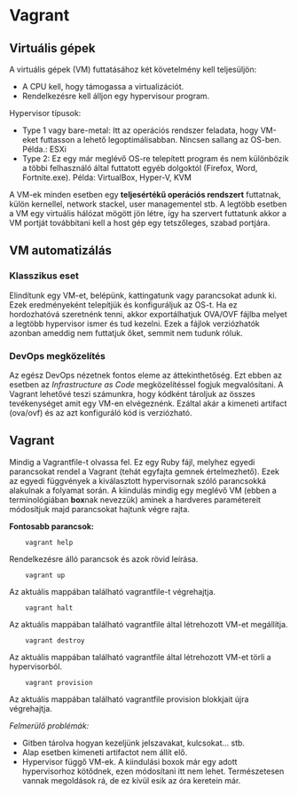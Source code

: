 # Vagrant
## Virtuális gépek
A virtuális gépek (VM) futtatásához két követelmény kell teljesüljön:

 - A CPU kell, hogy támogassa a virtualizációt.
 - Rendelkezésre kell álljon egy hypervisour program.

Hypervisor típusok:

 - Type 1 vagy bare-metal: Itt az operációs rendszer feladata, hogy VM-eket futtasson a lehető legoptimálisabban. Nincsen sallang az OS-ben. Példa.: ESXi
 - Type 2: Ez egy már meglévő OS-re telepített program és nem különbözik a többi felhasználó által futtatott egyéb dolgoktól (Firefox, Word, Fortnite.exe). Példa: VirtualBox, Hyper-V, KVM

A VM-ek minden esetben egy **teljesértékű operációs rendszert** futtatnak, külön kernellel, network stackel, user managementel stb. A legtöbb esetben a VM egy virtuális hálózat mögött jön létre, így ha szervert futtatunk akkor a VM portját továbbítani kell a host gép egy tetszőleges, szabad portjára. 

## VM automatizálás
### Klasszikus eset
Elindítunk egy VM-et, belépünk, kattingatunk vagy parancsokat adunk ki. Ezek eredményeként telepítjük és konfiguráljuk az OS-t. Ha ez hordozhatóvá szeretnénk tenni, akkor exportálhatjuk OVA/OVF fájlba melyet a legtöbb hypervisor ismer és tud kezelni. Ezek a fájlok verziózhatók azonban ameddig nem futtatjuk őket, semmit nem tudunk róluk.
### DevOps megközelítés
Az egész DevOps nézetnek fontos eleme az áttekinthetőség. Ezt ebben az esetben az _Infrastructure as Code_ megközelítéssel fogjuk megvalósítani. A Vagrant lehetővé teszi számunkra, hogy kódként tároljuk az összes tevékenységet amit egy VM-en elvégeznénk. Ezáltal akár a kimeneti artifact (ova/ovf) és az azt konfiguráló kód is verziózható. 

## Vagrant
Mindig a Vagrantfile-t olvassa fel. Ez egy Ruby fájl, melyhez egyedi parancsokat rendel a Vagrant (tehát egyfajta gemnek értelmezhető). Ezek az egyedi függvények a kiválasztott hypervisornak szóló parancsokká alakulnak a folyamat során. A kiindulás mindig egy meglévő VM (ebben a terminológiában **box**nak nevezzük) aminek a hardveres paramétereit módosítjuk majd parancsokat hajtunk végre rajta.

**Fontosabb parancsok:**
``` shell
    vagrant help
```
Rendelkezésre álló parancsok és azok rövid leírása.
``` shell
    vagrant up
```
Az aktuális mappában található vagrantfile-t végrehajtja.
``` shell
    vagrant halt
```
Az aktuális mappában található vagrantfile által létrehozott VM-et megállítja.
``` shell
    vagrant destroy
```
 Az aktuális mappában található vagrantfile által létrehozott VM-et törli a hypervisorból.
``` shell
    vagrant provision
```
Az aktuális mappában található vagrantfile provision blokkjait újra végrehajtja.

_Felmerülő problémák:_

 - Gitben tárolva hogyan kezeljünk jelszavakat, kulcsokat... stb.
 - Alap esetben kimeneti artifactot nem állít elő.
 - Hypervisor függő VM-ek. A kiindulási boxok már egy adott hypervisorhoz kötődnek, ezen módosítani itt nem lehet. Természetesen vannak megoldások rá, de ez kívül esik az óra keretein már.